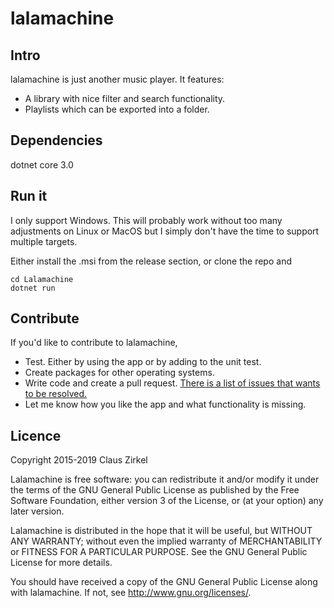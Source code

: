 # lalamachine

## Intro

lalamachine is just another music player. It features:

* A library with nice filter and search functionality.
* Playlists which can be exported into a folder.

## Dependencies

dotnet core 3.0

## Run it

I only support Windows. This will probably work without too many adjustments on Linux or MacOS but I simply don't have the time to support multiple targets.

Either install the .msi from the release section, or clone the repo and

```
cd Lalamachine
dotnet run
```

## Contribute

If you'd like to contribute to lalamachine,

* Test. Either by using the app or by adding to the unit test.
* Create packages for other operating systems.
* Write code and create a pull request. [There is a list of issues that wants to be resolved.](https://github.com/space-santa/lalamachine/issues)
* Let me know how you like the app and what functionality is missing.

## Licence

Copyright 2015-2019 Claus Zirkel

Lalamachine is free software: you can redistribute it and/or modify
it under the terms of the GNU General Public License as published by
the Free Software Foundation, either version 3 of the License, or
(at your option) any later version.

Lalamachine is distributed in the hope that it will be useful,
but WITHOUT ANY WARRANTY; without even the implied warranty of
MERCHANTABILITY or FITNESS FOR A PARTICULAR PURPOSE.  See the
GNU General Public License for more details.

You should have received a copy of the GNU General Public License
along with lalamachine.  If not, see <http://www.gnu.org/licenses/>.
